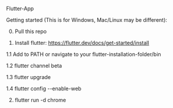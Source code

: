 Flutter-App

Getting started (This is for Windows, Mac/Linux may be different):

0. 	Pull this repo

1. 	Install flutter: https://flutter.dev/docs/get-started/install

1.1 Add to PATH or navigate to your flutter-installation-folder/bin

1.2	flutter channel beta

1.3 flutter upgrade

1.4	flutter config --enable-web

2.	flutter run -d chrome
